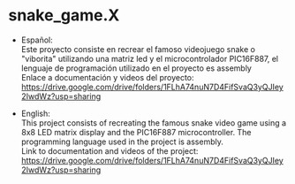 # snake_game.X
* Español: <br>
Este proyecto consiste en recrear el famoso videojuego snake o "viborita" utilizando una matriz led y el microcontrolador PIC16F887, el lenguaje de programación utilizado en el proyecto es assembly
<br> Enlace a documentación y videos del proyecto: https://drive.google.com/drive/folders/1FLhA74nuN7D4FifSvaQ3yQJIey2IwdWz?usp=sharing

* English:<br>
This project consists of recreating the famous snake video game using a 8x8 LED matrix display and the PIC16F887 microcontroller. The programming language used in the project is assembly.
<br> Link to documentation and videos of the project: https://drive.google.com/drive/folders/1FLhA74nuN7D4FifSvaQ3yQJIey2IwdWz?usp=sharing
